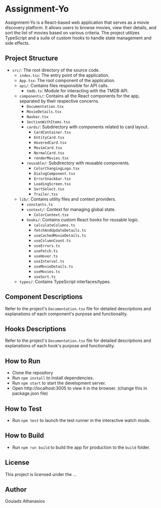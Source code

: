 # Assignment-Yo

Assignment-Yo is a React-based web application that serves as a movie discovery platform. It allows users to browse movies, view their details, and sort the list of movies based on various criteria. The project utilizes TypeScript and a suite of custom hooks to handle state management and side effects.

## Project Structure

- `src/`: The root directory of the source code.
  - `index.tsx`: The entry point of the application.
  - `App.tsx`: The root component of the application.
  - `api/`: Contains files responsible for API calls.
    - `tmdb.ts`: Module for interacting with the TMDB API.
  - `components/`: Contains all the React components for the app, separated by their respective concerns.
    - `Documentation.tsx`
    - `MovieDetails.tsx`
    - `Navbar.tsx`
    - `SectionWithItems.tsx`
    - `cards/`: Subdirectory with components related to card layout.
      - `CardContainer.tsx`
      - `EntityCard.tsx`
      - `HoveredCard.tsx`
      - `MovieCard.tsx`
      - `NormalCard.tsx`
      - `renderMovies.tsx`
    - `reusable/`: Subdirectory with reusable components.
      - `ColorChangingLogo.tsx`
      - `DialogComponent.tsx`
      - `ErrorSnackbar.tsx`
      - `LoadingScreen.tsx`
      - `SortSelect.tsx`
      - `Trailer.tsx`
  - `lib/`: Contains utility files and context providers.
    - `constants.ts`
    - `context/`: Context for managing global state.
      - `ColorContext.tsx`
    - `hooks/`: Contains custom React hooks for reusable logic.
      - `calculateColumns.ts`
      - `fetchAndUpdateDetails.ts`
      - `useCachedMovieDetails.ts`
      - `useColumnCount.ts`
      - `useErrors.ts`
      - `useFetch.ts`
      - `useHover.ts`
      - `useInterval.ts`
      - `useMovieDetails.ts`
      - `useMovies.ts`
      - `useSort.ts`
  - `types/`: Contains TypeScript interfaces/types.

## Component Descriptions

Refer to the project's `Documentation.tsx` file for detailed descriptions and explanations of each component's purpose and functionality.

## Hooks Descriptions

Refer to the project's `Documentation.tsx` file for detailed descriptions and explanations of each hook's purpose and functionality.

## How to Run

- Clone the repository
- Run `npm install` to install dependencies.
- Run `npm start` to start the development server.
- Open http://localhost:3005 to view it in the browser. (change this in package.json file)

## How to Test

- Run `npm test` to launch the test runner in the interactive watch mode.

## How to Build

- Run `npm run build` to build the app for production to the `build` folder.

## License

This project is licensed under the ...

## Author

Gouiads Athanasios
